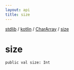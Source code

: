 ```yaml
---
layout: api
title: size
---
```

[stdlib](../../index.html) / [kotlin](../index.html) / [CharArray](index.html) / [size](size.html)

# size

```
public val size: Int
```
